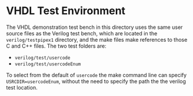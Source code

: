 # VHDL Test Environment

The VHDL demonstration test bench in this directory uses the same user source files as the Verilog test bench, which are located in the `verilog/testpipex1` directory, and the make files make references to those C and C++ files. The two test folders are:

* `verilog/test/usercode`
* `verilog/test/usercodeEnum`

To select from the default of `usercode` the make command line can specify `USRCDIR=usercodeEnum`, without the need to specify the path the the verilog test location.